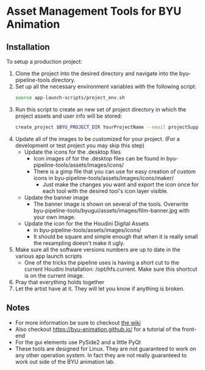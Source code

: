 # Asset Management Tools for BYU Animation

## Installation
To setup a production project:

1. Clone the project into the desired directory and navigate into the byu-pipeline-tools directory.
1. Set up all the necessary environment variables with the following script:
	```bash
	source app-launch-scripts/project_env.sh
	```
1. Run this script to create an new set of project directory in which the project assets and user info will be stored:
	```bash
	create_project $BYU_PROJECT_DIR YourProjectName --email projectSupport@email.com --password projectSupportEmailPassword --nickname name
	```
1. Update all of the images to be customized for your project. (For a development or test project you may skip this step)
	* Update the icons for the .desktop files
		* Icon images of for the .desktop files can be found in byu-pipeline-tools/assets/images/icons/
		* There is a gimp file that you can use for easy creation of custom icons in byu-pipeline-tools/assets/images/icons/maker/
			* Just make the changes you want and export the icon once for each tool with the desired tool's icon layer visible.
	* Update the banner image
		* The banner image is shown on several of the tools. Overwrite byu-pipeline-tools/byugui/assets/images/film-banner.jpg with your own image.
	* Update the icon for the the Houdini Digital Assets
		* in byu-pipeline-tools/assets/images/icons/
		* It should be square and simple enough that when it is really small the resampling doesn't make it ugly.
1. Make sure all the software versions numbers are up to date in the various app launch scripts
	* One of the tricks the pipeline uses is having a short cut to the current Houdini Installation: /opt/hfs.current. Make sure this shortcut is on the current image.
1. Pray that everything holds together
1. Let the artist have at it. They will let you know if anything is broken.

## Notes
* For more information be sure to checkout [the wiki](https://github.com/byu-animation/byu-pipeline-tools/wiki)
* Also checkout https://byu-animation.github.io/ for a tutorial of the front-end
* For the gui elements use PySide2 and a little PyQt
* These tools are designed for Linux. They are not guaranteed to work on any other operation system. In fact they are not really guaranteed to work out side of the BYU animation lab.
